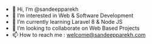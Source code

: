 - 👋 Hi, I’m @sandeepparekh
- 👀 I’m interested in Web & Software Development
- 🌱 I’m currently learning Laravel 8 & Node JS
- 💞️ I’m looking to collaborate on Web Based Projects
- 📫 How to reach me : welcome@sandeepparekh.com

<!---
sandeepparekh/sandeepparekh is a ✨ special ✨ repository because its `README.md` (this file) appears on your GitHub profile.
You can click the Preview link to take a look at your changes.
--->
